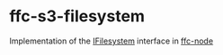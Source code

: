 # ffc-s3-filesystem
Implementation of the [IFilesystem][1] interface in [ffc-node
][2]

[1]: https://github.com/freshfox/ffc-node/blob/master/src/app/filesystem/filesystem.ts
[2]: https://github.com/freshfox/ffc-node
